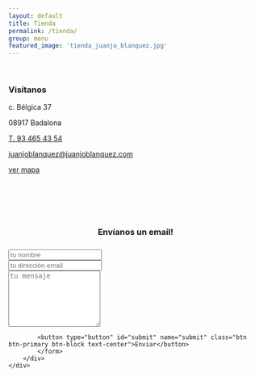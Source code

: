 ```yaml
---
layout: default
title: Tienda
permalink: /tienda/
group: menu
featured_image: 'tienda_juanjo_blanquez.jpg'
---
```


<div class="row">
	<img class="img-responsive featured-image" src="{{site.baseurl}}/media/{{ page.featured_image }}" alt="">
</div>

<div class="row">
	<div class="col-md-12">
	    <br>
		<h3 class="text-center">Visítanos</h3>
		<p class="text-center">c. Bélgica 37</p>
        <p class="text-center">08917 Badalona</p>
        <p class="text-center"><a href="telto:+34934654354">T. 93 465 43 54</a></p>
        <p class="text-center"><a href="mailto:juanjoblanquez@juanjoblanquez.com" target="_blank">juanjoblanquez@juanjoblanquez.com</a></p>
        <p class="text-center"><a href="https://goo.gl/maps/onQKVZeN5aE2" target="_blank">ver mapa</a></p>
	</div>
</div>

<div class="row">
	<div class="col-md-6 col-md-offset-3">
		<br>
		<br>
		<br>
	    <div class="form-area">  
	        <form role="form">
	        <br style="clear:both">
	                    <h3 style="margin-bottom: 25px; text-align: center;">Envíanos un email!</h3>
	    				<div class="form-group">
							<input type="text" class="form-control text-center"
							       id="name" name="name" placeholder="tu nombre" required>
						</div>
						<div class="form-group">
							<input type="text" class="form-control text-center"
							       id="email" name="email" placeholder="tu dirección email" required>
						</div>
	                    <div class="form-group">
	                    <textarea class="form-control text-center" type="textarea"
	                              id="message" placeholder="tu mensaje" maxlength="600" rows="7"></textarea>        
	                    </div>
	            
	        <button type="button" id="submit" name="submit" class="btn btn-primary btn-block text-center">Enviar</button>
	        </form>
	    </div>
	</div>
</div>
